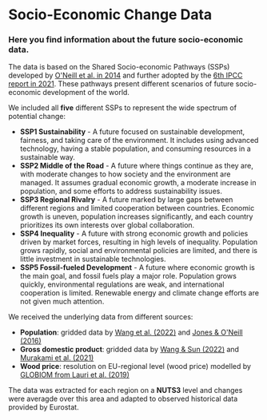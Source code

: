 # Socio-Economic Change Data
### Here you find information about the future socio-economic data. 
The data is based on the Shared Socio-economic Pathways (SSPs) developed by [O'Neill et al. in 2014](https://link.springer.com/article/10.1007/s10584-013-0905-2adopted) and further adopted by the [6th IPCC report in 2021](https://www.ipcc.ch/assessment-report/ar6/). These pathways present different scenarios of future socio-economic development of the world.

We included all **five** different SSPs to represent the wide spectrum of potential change:
+ **SSP1 Sustainability** - A future focused on sustainable development, fairness, and taking care of the environment. It includes using advanced technology, having a stable population, and consuming resources in a sustainable way.
+ **SSP2 Middle of the Road** - A future where things continue as they are, with moderate changes to how society and the environment are managed. It assumes gradual economic growth, a moderate increase in population, and some efforts to address sustainability issues.
+ **SSP3 Regional Rivalry** - A future marked by large gaps between different regions and limited cooperation between countries. Economic growth is uneven, population increases significantly, and each country prioritizes its own interests over global collaboration.
+ **SSP4 Inequality** - A future with strong economic growth and policies driven by market forces, resulting in high levels of inequality. Population grows rapidly, social and environmental policies are limited, and there is little investment in sustainable technologies.
+ **SSP5 Fossil-fueled Development** - A future where economic growth is the main goal, and fossil fuels play a major role. Population grows quickly, environmental regulations are weak, and international cooperation is limited. Renewable energy and climate change efforts are not given much attention.

We received the underlying data from different sources:
+ **Population**: gridded data by [Wang et al. (2022)](https://www.nature.com/articles/s41597-022-01675-x) and [Jones & O'Neill (2016)](https://iopscience.iop.org/article/10.1088/1748-9326/11/8/084003/meta)
+ **Gross domestic product**: gridded data by [Wang & Sun (2022)](https://www.nature.com/articles/s41597-022-01300-x) and [Murakami et al. (2021)](https://www.frontiersin.org/articles/10.3389/fbuil.2021.760306/full)
+ **Wood price**: resolution on EU-regional level (wood price) modelled by [GLOBIOM from Lauri et al. (2019)](https://pure.iiasa.ac.at/id/eprint/16163/)

The data was extracted for each region on a **NUTS3** level and changes were averagde over this area and adapted to observed historical data provided by Eurostat. 
